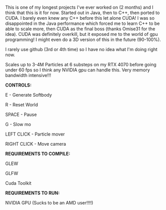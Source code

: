 This is one of my longest projects I've ever worked on (2 months) and I think that this is it for now. Started out in Java, then to C++, then ported to CUDA. I barely even knew any C++ before this let alone CUDA! I was so disappointed in the Java performance which forced me to learn C++ to be able to scale more, then CUDA as the final boss (thanks Omise31 for the idea). CUDA was definitely overkill, but it exposed me to the world of gpu programming! I might even do a 3D version of this in the future (90-100%).

I rarely use github (3rd or 4th time) so I have no idea what I'm doing right now. 

Scales up to 3-4M Particles at 6 substeps on my RTX 4070 before going under 60 fps so I think any NVIDIA gpu can handle this. Very memory bandwidth intensive!!!

**CONTROLS:**

E - Generate Softbody

R - Reset World

SPACE - Pause

G - Slow mo

LEFT CLICK - Particle mover

RIGHT CLICK - Move camera

**REQUIREMENTS TO COMPILE:**

GLEW

GLFW

Cuda Toolkit

**REQUIREMENTS TO RUN:**

NVIDIA GPU (Sucks to be an AMD user!!!!)

